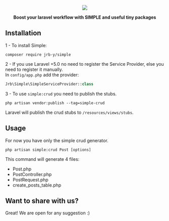 <p align="center"><img src="https://i.ibb.co/mSchBwq/Untitled-1.jpg"></p>

**<p align="center"> Boost your laravel workflow with SIMPLE and useful tiny packages</p>**


## Installation

1 - To install Simple:

```shell
composer require jrb-y/simple
```

2 - If you use Laravel +5.0 no need to register the Service Provider, else you need 
to register it manually. <br>
In `config/app.php` add the provider:

```php
Jrb\Simple\SimpleServiceProvider::class
```

3 - To use `simple:crud` you need to publish the stubs.

```shell
php artisan vendor:publish --tag=simple-crud
```
Laravel will publish the crud stubs to `/resources/views/stubs`.

## Usage
For now you have only the simple crud generator.

```shello
php artisan simple:crud Post [options]
```
This command will generate 4 files: 
- Post.php
- PostController.php
- PostRequest.php
- create_posts_table.php

## Want to share with us?

Great! We are open for any suggestion :)